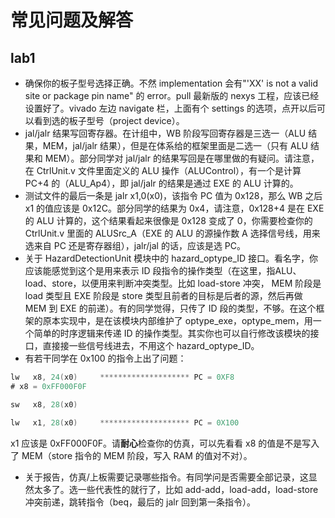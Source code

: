 # 常见问题及解答

## lab1
- 确保你的板子型号选择正确。不然 implementation 会有"'XX' is not a valid site or package pin name" 的 error。pull 最新版的 nexys 工程，应该已经设置好了。vivado 左边 navigate 栏，上面有个 settings 的选项，点开以后可以看到选的板子型号（project device）。
- jal/jalr 结果写回寄存器。在计组中，WB 阶段写回寄存器是三选一（ALU 结果，MEM，jal/jalr 结果），但是在体系给的框架里面是二选一（只有 ALU 结果和 MEM）。部分同学对 jal/jalr 的结果写回是在哪里做的有疑问。请注意，在 CtrlUnit.v 文件里面定义的 ALU 操作（ALUControl），有一个是计算 PC+4 的（ALU_Ap4），即 jal/jalr 的结果是通过 EXE 的 ALU 计算的。
- 测试文件的最后一条是 jalr x1,0(x0)，该指令 PC 值为 0x128，那么 WB 之后 x1 的值应该是 0x12C。部分同学的结果为 0x4，请注意，0x128+4 是在 EXE 的 ALU 计算的，这个结果看起来很像是 0x128 变成了 0，你需要检查你的 CtrlUnit.v 里面的 ALUSrc_A（EXE 的 ALU 的源操作数 A 选择信号线，用来选来自 PC 还是寄存器组），jalr/jal 的话，应该是选 PC。
- 关于 HazardDetectionUnit 模块中的 hazard_optype_ID 接口。看名字，你应该能感觉到这个是用来表示 ID 段指令的操作类型（在这里，指ALU、load、store，以便用来判断冲突类型。比如 load-store 冲突， MEM 阶段是 load 类型且 EXE 阶段是 store 类型且前者的目标是后者的源，然后再做 MEM 到 EXE 的前递）。有的同学觉得，只传了 ID 段的类型，不够。在这个框架的原本实现中，是在该模块内部维护了 optype_exe，optype_mem，用一个简单的时序逻辑来传递 ID 的操作类型。其实你也可以自行修改该模块的接口，直接接一些信号线进去，不用这个 hazard_optype_ID。
- 有若干同学在 0x100 的指令上出了问题：
``` asm
lw   x8, 24(x0)     ******************** PC = 0XF8
# x8 = 0xFF000F0F  

sw   x8, 28(x0)

lw   x1, 28(x0)     ******************** PC = 0X100
```
x1 应该是 0xFF000F0F。请**耐心**检查你的仿真，可以先看看 x8 的值是不是写入了 MEM（store 指令的 MEM 阶段，写入 RAM 的值对不对）。
- 关于报告，仿真/上板需要记录哪些指令。有同学问是否需要全部记录，这显然太多了。选一些代表性的就行了，比如 add-add，load-add，load-store 冲突前递，跳转指令（beq，最后的 jalr 回到第一条指令）。